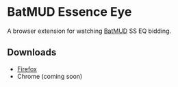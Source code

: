 # BatMUD Essence Eye

A browser extension for watching [BatMUD](https://www.bat.org/) SS EQ bidding.

## Downloads

- [Firefox](https://github.com/x1a0/batmud-essence-eye/releases/download/v1.0.1.1/8ed0c4d795b74cc5bd38-1.0.1.1.xpi)
- Chrome (coming soon)
